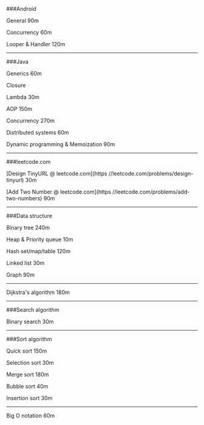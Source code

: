 ###Android

General             90m

Concurrency         60m

Looper & Handler    120m

---

###Java

Generics    60m

Closure 

Lambda      30m

AOP         150m

Concurrency             270m

Distributed systems     60m

Dynamic programming
& Memoization           90m

---

###leetcode.com

[Design TinyURL @ leetcode.com](https //leetcode.com/problems/design-tinyurl)   30m

[Add Two Number @ leetcode.com](https //leetcode.com/problems/add-two-numbers)  90m

---

###Data structure

Binary tree         240m

Heap &
Priority queue      10m

Hash set/map/table  120m

Linked list         30m      

Graph               90m

---

Dijkstra's algorithm    180m

---

###Search algorithm

Binary search       30m

---

###Sort algorithm

Quick sort          150m

Selection sort      30m

Merge sort          180m

Bubble sort         40m

Insertion sort      30m

---

Big O notation      60m